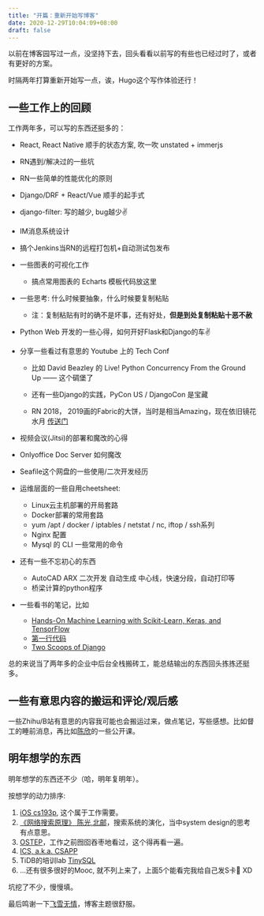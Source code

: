 ```yaml
---
title: "开篇：重新开始写博客"
date: 2020-12-29T10:04:09+08:00
draft: false
---
```


以前在博客园写过一点，没坚持下去，回头看看以前写的有些也已经过时了，或者有更好的方案。

时隔两年打算重新开始写一点，诶，Hugo这个写作体验还行！

## 一些工作上的回顾

工作两年多，可以写的东西还挺多的：

- React, React Native 顺手的状态方案, 吹一吹 unstated + immerjs
- RN遇到/解决过的一些坑 
- RN一些简单的性能优化的原则
- Django/DRF + React/Vue 顺手的起手式
- django-filter: 写的越少, bug越少✌️
- IM消息系统设计
- 搞个Jenkins当RN的远程打包机+自动测试包发布
- 一些图表的可视化工作 
    - 搞点常用图表的 Echarts 模板代码放这里
- 一些思考: 什么时候要抽象，什么时候要复制粘贴
    - 注：复制粘贴有时的确不是坏事，还有好处，**但是到处复制粘贴十恶不赦**
- Python Web 开发的一些心得，如何开好Flask和Django的车✌️

- 分享一些看过有意思的 Youtube 上的 Tech Conf
    - 比如 David Beazley 的 Live! Python Concurrency From the Ground Up —— 这个碉堡了
      
    - 还有一些Django的实践，PyCon US / DjangoCon 是宝藏
    
    - RN 2018， 2019画的Fabric的大饼，当时是相当Amazing，现在依旧镜花水月 [传送门](https://github.com/react-native-community/discussions-and-proposals/issues/4)

- 视频会议(Jitsi)的部署和魔改的心得
- Onlyoffice Doc Server 如何魔改
- Seafile这个网盘的一些使用/二次开发经历

- 运维层面的一些自用cheetsheet:
    - Linux云主机部署的开局套路
    - Docker部署的常用套路
    - yum /apt / docker / iptables / netstat / nc, iftop / ssh系列
    - Nginx 配置
    - Mysql 的 CLI 一些常用的命令

- 还有一些不忘初心的东西 
    - AutoCAD ARX 二次开发 自动生成 中心线，快速分段，自动打印等
    - 桥梁计算的python程序

- 一些看书的笔记，比如
    - [Hands-On Machine Learning with Scikit-Learn, Keras, and TensorFlow](https://www.amazon.com/Hands-Machine-Learning-Scikit-Learn-TensorFlow/dp/1492032646)
    - [第一行代码](https://item.jd.com/12832130.html)
    - [Two Scoops of Django](https://www.amazon.com/Two-Scoops-Django-1-11-Practices/dp/0692915729)

总的来说当了两年多的企业中后台全栈搬砖工，能总结输出的东西回头拣拣还挺多。

## 一些有意思内容的搬运和评论/观后感

一些Zhihu/B站有意思的内容我可能也会搬运过来，做点笔记，写些感想。比如督工的睡前消息，再比如[陈欣](https://space.bilibili.com/525971445)的一些公开课。

## 明年想学的东西

明年想学的东西还不少（哈，明年复明年）。  

按想学的动力排序:
1. [iOS cs193p](https://cs193p.sites.stanford.edu/), 这个属于工作需要。
2. [《网络搜索原理》 陈光,北邮](https://www.bilibili.com/video/av67367419/)，搜索系统的演化，当中system design的思考有点意思。
3. [OSTEP](http://pages.cs.wisc.edu/~remzi/OSTEP/)，工作之前囫囵吞枣地看过，这个得再看一遍。
4. [ICS, a.k.a. CSAPP](https://ipads.se.sjtu.edu.cn/courses/ics/schedule.shtml)
5. TiDB的培训lab [TinySQL](https://github.com/tidb-incubator/tinysql)
6. ...还有很多很好的Mooc, 就不列上来了，上面5个能看完我给自己发S卡🛫 XD️

坑挖了不少，慢慢填。

最后鸣谢一下[飞雪无情](https://www.flysnow.org/)，博客主题很舒服。
